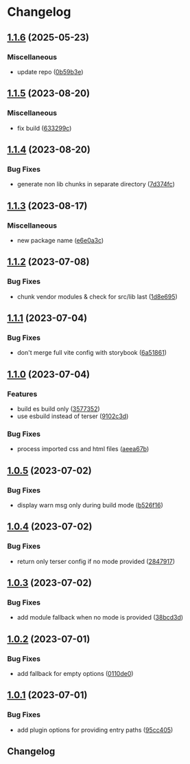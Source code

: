 # Changelog

## [1.1.6](https://github.com/sergejcodes/minze/compare/vite-plugin-minze-v1.1.5...vite-plugin-minze-v1.1.6) (2025-05-23)


### Miscellaneous

* update repo ([0b59b3e](https://github.com/sergejcodes/minze/commit/0b59b3edb00726093ae5961673fa21215f2a3888))

## [1.1.5](https://github.com/sergejcodes/minze/compare/vite-plugin-minze-v1.1.4...vite-plugin-minze-v1.1.5) (2023-08-20)


### Miscellaneous

* fix build ([633299c](https://github.com/sergejcodes/minze/commit/633299caf40f39fa256c6217c8899b98f94e6a32))

## [1.1.4](https://github.com/sergejcodes/minze/compare/vite-plugin-minze-v1.1.3...vite-plugin-minze-v1.1.4) (2023-08-20)


### Bug Fixes

* generate non lib chunks in separate directory ([7d374fc](https://github.com/sergejcodes/minze/commit/7d374fc211ef13310d509d0c84324d2f18c5bd11))

## [1.1.3](https://github.com/sergejcodes/minze/compare/vite-plugin-minze-v1.1.2...vite-plugin-minze-v1.1.3) (2023-08-17)


### Miscellaneous

* new package name ([e6e0a3c](https://github.com/sergejcodes/minze/commit/e6e0a3cb94e943815869feb4b5aaa7f9af973b6c))

## [1.1.2](https://github.com/sergejcodes/minze/compare/vite-plugin-minze-v1.1.1...vite-plugin-minze-v1.1.2) (2023-07-08)


### Bug Fixes

* chunk vendor modules & check for src/lib last ([1d8e695](https://github.com/sergejcodes/minze/commit/1d8e6950ecd1c19ebeeba153dfbe0bb489c21544))

## [1.1.1](https://github.com/sergejcodes/minze/compare/vite-plugin-minze-v1.1.0...vite-plugin-minze-v1.1.1) (2023-07-04)


### Bug Fixes

* don't merge full vite config with storybook ([6a51861](https://github.com/sergejcodes/minze/commit/6a51861a90913eeabbe9a18b573125611b7fec46))

## [1.1.0](https://github.com/sergejcodes/minze/compare/vite-plugin-minze-v1.0.5...vite-plugin-minze-v1.1.0) (2023-07-04)


### Features

* build es build only ([3577352](https://github.com/sergejcodes/minze/commit/357735273193cb6a64238bd5bab4e29ca449e486))
* use esbuild instead of terser ([9102c3d](https://github.com/sergejcodes/minze/commit/9102c3d123ffb0d74fc71b1bf04df80a6c8e2783))


### Bug Fixes

* process imported css and html files ([aeea67b](https://github.com/sergejcodes/minze/commit/aeea67bf1160a3d4640ca982bfdece383863d84d))

## [1.0.5](https://github.com/sergejcodes/minze/compare/vite-plugin-minze-v1.0.4...vite-plugin-minze-v1.0.5) (2023-07-02)


### Bug Fixes

* display warn msg only during build mode ([b526f16](https://github.com/sergejcodes/minze/commit/b526f165e70f8d466ce51b4ef555186b76ac0455))

## [1.0.4](https://github.com/sergejcodes/minze/compare/vite-plugin-minze-v1.0.3...vite-plugin-minze-v1.0.4) (2023-07-02)


### Bug Fixes

* return only terser config if no mode provided ([2847917](https://github.com/sergejcodes/minze/commit/28479175506511fd695997f3962bab843f2866fd))

## [1.0.3](https://github.com/sergejcodes/minze/compare/vite-plugin-minze-v1.0.2...vite-plugin-minze-v1.0.3) (2023-07-02)


### Bug Fixes

* add module fallback when no mode is provided ([38bcd3d](https://github.com/sergejcodes/minze/commit/38bcd3dee5dcc032ef3043527b688975e46f35c4))

## [1.0.2](https://github.com/sergejcodes/minze/compare/vite-plugin-minze-v1.0.1...vite-plugin-minze-v1.0.2) (2023-07-01)


### Bug Fixes

* add fallback for empty options ([0110de0](https://github.com/sergejcodes/minze/commit/0110de01acdd631838440349500536bfd910281a))

## [1.0.1](https://github.com/sergejcodes/minze/compare/vite-plugin-minze-v1.0.0...vite-plugin-minze-v1.0.1) (2023-07-01)


### Bug Fixes

* add plugin options for providing entry paths ([95cc405](https://github.com/sergejcodes/minze/commit/95cc405cc8bcb73ba0b404f200796458d9a0443e))

## Changelog
